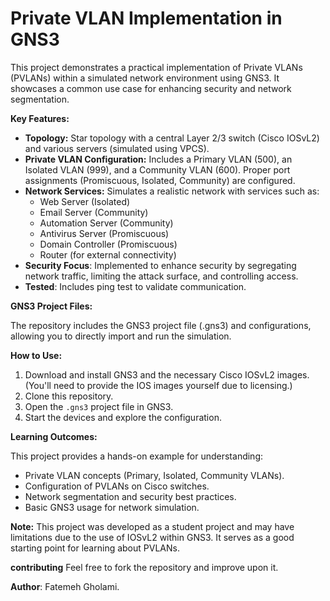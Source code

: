 # Private VLAN Implementation in GNS3

This project demonstrates a practical implementation of Private VLANs (PVLANs) within a simulated network environment using GNS3.  It showcases a common use case for enhancing security and network segmentation.

**Key Features:**

*   **Topology:**  Star topology with a central Layer 2/3 switch (Cisco IOSvL2) and various servers (simulated using VPCS).
*   **Private VLAN Configuration:**  Includes a Primary VLAN (500), an Isolated VLAN (999), and a Community VLAN (600).  Proper port assignments (Promiscuous, Isolated, Community) are configured.
*   **Network Services:**  Simulates a realistic network with services such as:
    *   Web Server (Isolated)
    *   Email Server (Community)
    *   Automation Server (Community)
    *   Antivirus Server (Promiscuous)
    *   Domain Controller (Promiscuous)
    *   Router (for external connectivity)
*  **Security Focus**: Implemented to enhance security by segregating network traffic, limiting the attack surface, and controlling access.
* **Tested**: Includes ping test to validate communication.

**GNS3 Project Files:**

The repository includes the GNS3 project file (.gns3) and configurations, allowing you to directly import and run the simulation.

**How to Use:**

1.  Download and install GNS3 and the necessary Cisco IOSvL2 images.  (You'll need to provide the IOS images yourself due to licensing.)
2.  Clone this repository.
3.  Open the `.gns3` project file in GNS3.
4.  Start the devices and explore the configuration.

**Learning Outcomes:**

This project provides a hands-on example for understanding:

*   Private VLAN concepts (Primary, Isolated, Community VLANs).
*   Configuration of PVLANs on Cisco switches.
*   Network segmentation and security best practices.
*   Basic GNS3 usage for network simulation.

**Note:**  This project was developed as a student project and may have limitations due to the use of IOSvL2 within GNS3.  It serves as a good starting point for learning about PVLANs.

**contributing**
Feel free to fork the repository and improve upon it.

**Author**: Fatemeh Gholami.
